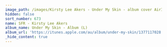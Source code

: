 ```yaml
---
image_path: /images/Kirsty Lee Akers - Under My Skin - album cover AirIt 500px.jpeg
hidden: false
sort_number: 673
name: SFR - Kirsty Lee Akers
album_name: Under My Skin - Album (L)
album_url: 'https://itunes.apple.com/au/album/under-my-skin/1377117028'
_hide_content: true
---
```


